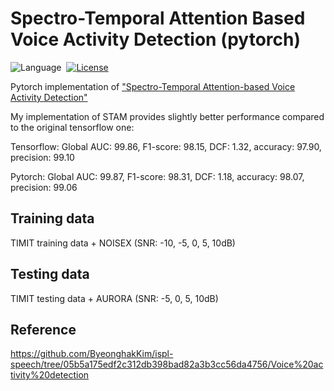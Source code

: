 # Spectro-Temporal Attention Based Voice Activity Detection (pytorch)

![Language](https://img.shields.io/badge/language-Python-orange.svg)&nbsp;
[![License](https://img.shields.io/badge/license-MIT-blue.svg)](./LICENSE.md)&nbsp;

Pytorch implementation of ["Spectro-Temporal Attention-based Voice Activity Detection"](https://ieeexplore.ieee.org/document/8933025)

My implementation of STAM provides slightly better performance compared to the original tensorflow one:

Tensorflow: Global AUC: 99.86, F1-score: 98.15, DCF: 1.32, accuracy: 97.90, precision: 99.10

Pytorch: Global AUC: 99.87, F1-score: 98.31, DCF: 1.18, accuracy: 98.07, precision: 99.06

## Training data
TIMIT training data + NOISEX (SNR: -10, -5, 0, 5, 10dB)
## Testing data
TIMIT testing data + AURORA (SNR: -5, 0, 5, 10dB)
## Reference
https://github.com/ByeonghakKim/ispl-speech/tree/05b5a175edf2c312db398bad82a3b3cc56da4756/Voice%20activity%20detection
